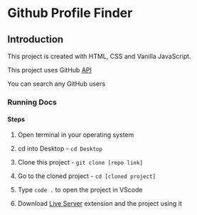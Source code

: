 # Github Profile Finder

## Introduction

This project is created with HTML, CSS and Vanilla JavaScript.

This project uses GitHub [API](https://api.github.com/)

You can search any GitHub users

### Running Docs

#### Steps

1) Open terminal in your operating system

2) cd into Desktop - `cd Desktop`

3) Clone this project - `git clone [repo link]`

4) Go to the cloned project - `cd [cloned project]`

5) Type `code .` to open the project in VScode

6) Download [Live Server](https://marketplace.visualstudio.com/items?itemName=ritwickdey.LiveServer) extension and the project using it
